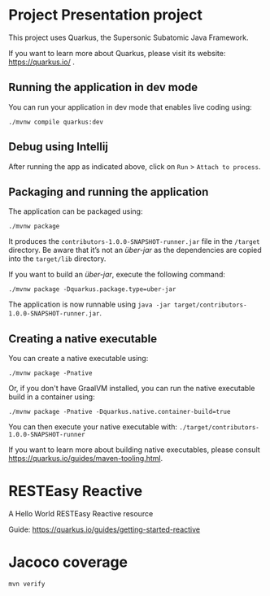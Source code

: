 # Project Presentation project

This project uses Quarkus, the Supersonic Subatomic Java Framework.

If you want to learn more about Quarkus, please visit its website: https://quarkus.io/ .

## Running the application in dev mode

You can run your application in dev mode that enables live coding using:

```shell script
./mvnw compile quarkus:dev
```

## Debug using Intellij

After running the app as indicated above, click on `Run` > `Attach to process`.

## Packaging and running the application

The application can be packaged using:

```shell script
./mvnw package
```

It produces the `contributors-1.0.0-SNAPSHOT-runner.jar` file in the `/target` directory.
Be aware that it’s not an _über-jar_ as the dependencies are copied into the `target/lib` directory.

If you want to build an _über-jar_, execute the following command:

```shell script
./mvnw package -Dquarkus.package.type=uber-jar
```

The application is now runnable using `java -jar target/contributors-1.0.0-SNAPSHOT-runner.jar`.

## Creating a native executable

You can create a native executable using:

```shell script
./mvnw package -Pnative
```

Or, if you don't have GraalVM installed, you can run the native executable build in a container
using:

```shell script
./mvnw package -Pnative -Dquarkus.native.container-build=true
```

You can then execute your native executable with: `./target/contributors-1.0.0-SNAPSHOT-runner`

If you want to learn more about building native executables, please
consult https://quarkus.io/guides/maven-tooling.html.

# RESTEasy Reactive

<p>A Hello World RESTEasy Reactive resource</p>

Guide: https://quarkus.io/guides/getting-started-reactive

# Jacoco coverage

```shell script
mvn verify
```
